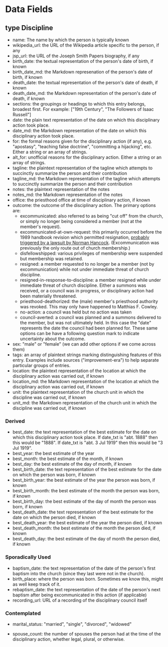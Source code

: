 # Data Fields

## type Discipline

* name: The name by which the person is typically known
* wikipedia_url: the URL of the Wikipedia article specific to the person, if any
* jsp_url: the URL of the Joseph Smith Papers biography, if any
* birth_date: the textual representation of the person's date of birth, if known
* birth_date_md: the Markdown represenation of the person's date of birth, if known
* death_date: the textual representation of the person's date of death, if known
* death_date_md: the Markdown representation of the person's date of death, if known
* sections: the groupings or headings to which this entry belongs, broadest first. For example: ["19th Century", "The Followers of Isaac Russell"]
* date: the plain text representation of the date on which this disciplinary action took place.
* date_md: the Markdown representation of the date on which this disciplinary action took place.
* for: the formal reasons given for the disciplinary action (if any), e.g. "apostasy", "teaching false doctrine", "committing a hijacking", etc. Either a string or an array of strings.
* alt_for: unofficial reasons for the disciplinary action. Either a string or an array of strings.
* tagline: the plaintext representation of the tagline which attempts to succinctly summarize the person and their contribution
* tagline_md: the Markdown representation of the tagline which attempts to succinctly summarize the person and their contribution
* notes: the plaintext representation of the notes
* notes_md: the Markdown representation of the notes
* office: the priesthood office at time of disciplinary action, if known
* outcome: the outcome of the disciplinary action. The primary options are:
  * excommunicated: also referred to as being "cut off" from the church, or simply no longer being considered a member (not at the member's request).
  * excommunicated-at-own-request: this primarily occurred before the 1989 handbook revision which permitted resignation, [probably triggered by a lawsuit by Norman Hancock](https://web.archive.org/web/20190907202136/http://mormon-alliance.org/casereports/volume3/part1/v3p1c05.htm). (Excommunication was previously the only route out of church membership.)
  * disfellowshipped: various privileges of membership were suspended but membership was retained.
  * resigned: a member requested to no longer be a member (not by excommunication) while not under immediate threat of church discipline.
  * resigned-in-response-to-discipline: a member resigned while under immediate threat of church discipline. Either a summons was received, or a council was in progress, or disciplinary action had been materially threatened.
  * priesthood-deathorized: the (male) member's priesthood authority was revoked. This may only have happened to Matthias F. Cowley.
  * no-action: a council was held but no action was taken
  * council-averted: a council was planned and a summons delivered to the member, but was not ultimately held. In this case the "date" represents the date the council had been planned for.
  These same options can be have a following question mark to indicate uncertainty about the outcome.
* sex: "male" or "female" (we can add other options if we come across them)
* tags: an array of plaintext strings marking distinguishing features of this entry. Examples include sources ("improvement-era") to help separate particular groups of entries.
* location: the plaintext representation of the location at which the disciplinary action was carried out, if known
* location_md: the Markdown representation of the location at which the disciplinary action was carried out, if known
* unit: the plaintext representation of the church unit in which the discipline was carried out, if known
* unit_md: the Markdown representation of the church unit in which the discipline was carried out, if known

### Derived

* best_date: the text representation of the best estimate for the date on which this disciplinary action took place. If date_txt is "abt. 1888" then this would be "1888". If date_txt is "abt. 3 Jul 1919" then this would be "3 Jul 1919".
* best_year: the best estimate of the year
* best_month: the best estimate of the month, if known
* best_day: the best estimate of the day of month, if known
* best_birth_date: the text representation of the best estimate for the date on which the person was born, if known
* best_birth_year: the best estimate of the year the person was born, if known
* best_birth_month: the best estimate of the month the person was born, if known
* best_birth_day: the best estimate of the day of month the person was born, if known
* best_death_date: the text representation of the best estimate for the date on which the person died, if known
* best_death_year: the best estimate of the year the person died, if known
* best_death_month: the best estimate of the month the person died, if known
* best_death_day: the best estimate of the day of month the person died, if known

### Sporadically Used

* baptism_date: the text representation of the date of the person's first baptism into the church (since they last were not in the church).
* birth_place: where the person was born. Sometimes we know this, might as well keep track of it.
* rebaptism_date: the text representation of the date of the person's next baptism after being excommunicated in this action (if applicable)
* recording_url: URL of a recording of the disciplinary council itself


### Contemplated

* marital_status: "married", "single", "divorced", "widowed"

* spouse_count: the number of spouses the person had at the time of the disciplinary action, whether legal, plural, or otherwise.
